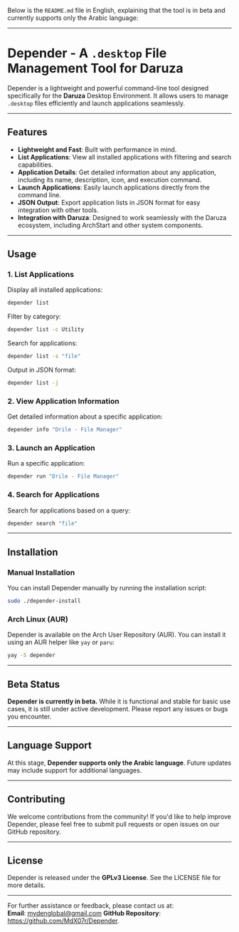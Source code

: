 Below is the `README.md` file in English, explaining that the tool is in beta and currently supports only the Arabic language:

---

# Depender - A `.desktop` File Management Tool for Daruza

Depender is a lightweight and powerful command-line tool designed specifically for the **Daruza** Desktop Environment. It allows users to manage `.desktop` files efficiently and launch applications seamlessly.

---

## Features

- **Lightweight and Fast**: Built with performance in mind.
- **List Applications**: View all installed applications with filtering and search capabilities.
- **Application Details**: Get detailed information about any application, including its name, description, icon, and execution command.
- **Launch Applications**: Easily launch applications directly from the command line.
- **JSON Output**: Export application lists in JSON format for easy integration with other tools.
- **Integration with Daruza**: Designed to work seamlessly with the Daruza ecosystem, including ArchStart and other system components.

---

## Usage

### 1. List Applications
Display all installed applications:
```bash
depender list
```

Filter by category:
```bash
depender list -c Utility
```

Search for applications:
```bash
depender list -s "file"
```

Output in JSON format:
```bash
depender list -j
```

### 2. View Application Information
Get detailed information about a specific application:
```bash
depender info "Drile - File Manager"
```

### 3. Launch an Application
Run a specific application:
```bash
depender run "Drile - File Manager"
```

### 4. Search for Applications
Search for applications based on a query:
```bash
depender search "file"
```

---

## Installation

### Manual Installation
You can install Depender manually by running the installation script:
```bash
sudo ./depender-install
```

### Arch Linux (AUR)
Depender is available on the Arch User Repository (AUR). You can install it using an AUR helper like `yay` or `paru`:
```bash
yay -S depender
```

---

## Beta Status

**Depender is currently in beta.** While it is functional and stable for basic use cases, it is still under active development. Please report any issues or bugs you encounter.

---

## Language Support

At this stage, **Depender supports only the Arabic language**. Future updates may include support for additional languages.

---

## Contributing

We welcome contributions from the community! If you'd like to help improve Depender, please feel free to submit pull requests or open issues on our GitHub repository.

---

## License

Depender is released under the **GPLv3 License**. See the LICENSE file for more details.

---

For further assistance or feedback, please contact us at:  
**Email**: mydenglobal@gmail.com
**GitHub Repository**: https://github.com/MdX07r/Depender.
